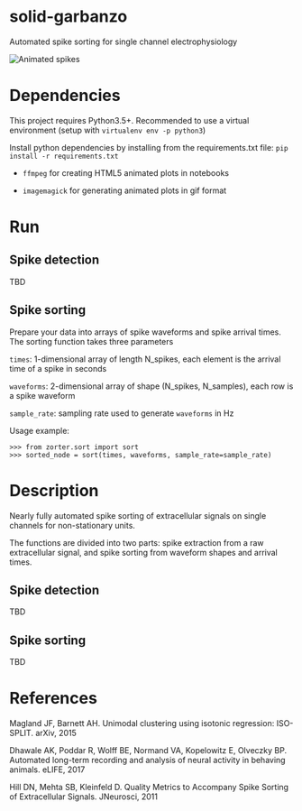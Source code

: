 # solid-garbanzo

Automated spike sorting for single channel electrophysiology

![Animated spikes](static/animated-2d.gif)

# Dependencies

This project requires Python3.5+. Recommended to use a virtual environment (setup with `virtualenv env -p python3`)

Install python dependencies by installing from the requirements.txt file: `pip install -r requirements.txt`

* `ffmpeg` for creating HTML5 animated plots in notebooks

* `imagemagick` for generating animated plots in gif format

# Run

## Spike detection

TBD

## Spike sorting

Prepare your data into arrays of spike waveforms and spike arrival times. The sorting function takes three parameters

`times`: 1-dimensional array of length N\_spikes, each element is the arrival time of a spike in seconds

`waveforms`: 2-dimensional array of shape (N\_spikes, N\_samples), each row is a spike waveform

`sample_rate`: sampling rate used to generate `waveforms` in Hz

Usage example:

```
>>> from zorter.sort import sort
>>> sorted_node = sort(times, waveforms, sample_rate=sample_rate)
```

# Description

Nearly fully automated spike sorting of extracellular signals on single channels for non-stationary units.

The functions are divided into two parts: spike extraction from a raw extracellular signal, and spike sorting from waveform shapes and arrival times.

## Spike detection

TBD

## Spike sorting

TBD

# References

Magland JF, Barnett AH. Unimodal clustering using isotonic regression: ISO-SPLIT. arXiv, 2015

Dhawale AK, Poddar R, Wolff BE, Normand VA, Kopelowitz E, Olveczky BP. Automated long-term recording and analysis of neural activity in behaving animals. eLIFE, 2017

Hill DN, Mehta SB, Kleinfeld D. Quality Metrics to Accompany Spike Sorting of Extracellular Signals. JNeurosci, 2011
